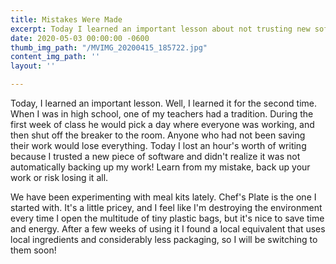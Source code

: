 ```yaml
---
title: Mistakes Were Made
excerpt: Today I learned an important lesson about not trusting new software.
date: 2020-05-03 00:00:00 -0600
thumb_img_path: "/MVIMG_20200415_185722.jpg"
content_img_path: ''
layout: ''

---
```

Today, I learned an important lesson. Well, I learned it for the second time. When I was in high school, one of my teachers had a tradition. During the first week of class he would pick a day where everyone was working, and then shut off the breaker to the room. Anyone who had not been saving their work would lose everything. Today I lost an hour's worth of writing because I trusted a new piece of software and didn't realize it was not automatically backing up my work! Learn from my mistake, back up your work or risk losing it all.

We have been experimenting with meal kits lately. Chef's Plate is the one I started with. It's a little pricey, and I feel like I'm destroying the environment every time I open the multitude of tiny plastic bags, but it's nice to save time and energy. After a few weeks of using it I found a local equivalent that uses local ingredients and considerably less packaging, so I will be switching to them soon! 